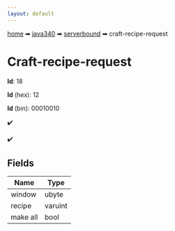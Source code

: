 ```yaml
---
layout: default
---
```


[home](/) ➡ [java340](/protocol/java340) ➡ [serverbound](/protocol/java340/serverbound) ➡ craft-recipe-request

# Craft-recipe-request

**Id**: 18

**Id** (hex): 12

**Id** (bin): 00010010

✔️

✔️

## Fields

Name | Type
---|---
window | ubyte
recipe | varuint
make all | bool

